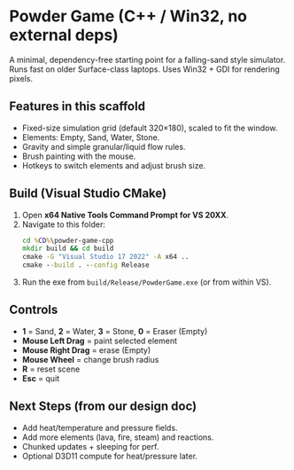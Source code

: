 # Powder Game (C++ / Win32, no external deps)

A minimal, dependency-free starting point for a falling-sand style simulator.
Runs fast on older Surface-class laptops. Uses Win32 + GDI for rendering pixels.

## Features in this scaffold
- Fixed-size simulation grid (default 320×180), scaled to fit the window.
- Elements: Empty, Sand, Water, Stone.
- Gravity and simple granular/liquid flow rules.
- Brush painting with the mouse.
- Hotkeys to switch elements and adjust brush size.

## Build (Visual Studio CMake)
1. Open **x64 Native Tools Command Prompt for VS 20XX**.
2. Navigate to this folder:
   ```bat
   cd %CD%\powder-game-cpp
   mkdir build && cd build
   cmake -G "Visual Studio 17 2022" -A x64 ..
   cmake --build . --config Release
   ```
3. Run the exe from `build/Release/PowderGame.exe` (or from within VS).

## Controls
- **1** = Sand, **2** = Water, **3** = Stone, **0** = Eraser (Empty)
- **Mouse Left Drag** = paint selected element
- **Mouse Right Drag** = erase (Empty)
- **Mouse Wheel** = change brush radius
- **R** = reset scene
- **Esc** = quit

## Next Steps (from our design doc)
- Add heat/temperature and pressure fields.
- Add more elements (lava, fire, steam) and reactions.
- Chunked updates + sleeping for perf.
- Optional D3D11 compute for heat/pressure later.
